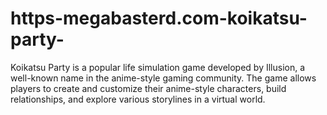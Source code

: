 # https-megabasterd.com-koikatsu-party-
Koikatsu Party is a popular life simulation game developed by Illusion, a well-known name in the anime-style gaming community. The game allows players to create and customize their anime-style characters, build relationships, and explore various storylines in a virtual world.
